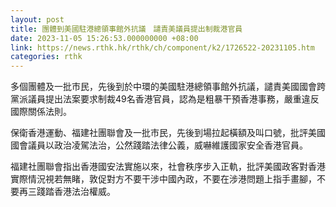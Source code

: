 ```yaml
---
layout: post
title: 團體到美國駐港總領事館外抗議　譴責美議員提出制裁港官員
date: 2023-11-05 15:26:53.000000000 +08:00
link: https://news.rthk.hk/rthk/ch/component/k2/1726522-20231105.htm
categories: rthk
---
```


多個團體及一批市民，先後到於中環的美國駐港總領事館外抗議，譴責美國國會跨黨派議員提出法案要求制裁49名香港官員，認為是粗暴干預香港事務，嚴重違反國際關係法則。

保衛香港運動、福建社團聯會及一批市民，先後到場拉起橫額及叫口號，批評美國國會議員以政治凌駕法治，公然踐踏法律公義，威嚇維護國家安全香港官員。

福建社團聯會指出香港國安法實施以來，社會秩序步入正軌，批評美國政客對香港實際情況視若無睹，敦促對方不要干涉中國內政，不要在涉港問題上指手畫腳，不要再三踐踏香港法治權威。
